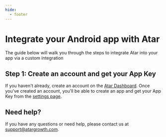 ```yaml
---
hide:
  - footer
---
```

# Integrate your Android app with Atar

The guide below will walk you through the steps to integrate Atar into your app via a custom integration

## Step 1: Create an account and get your App Key

If you haven't already, create an account on the [Atar Dashboard](https://app.atargrowth.com/). Once you've created an account, you'll be able to create an app and get your App Key from the [settings page](https://app.atargrowth.com/settings).


## Need help?

If you have any questions or need help, please contact us at [support@atargrowth.com](mailto:support@atargrowth.com).
